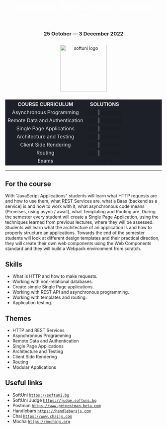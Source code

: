 <div align="center">
<h1 style="color:white">Javascript Applications - October 2022</h1>
<h3>25 October ― 3 December 2022</h3>
<img src="https://upload.wikimedia.org/wikipedia/commons/7/76/Logo_Software_University_%28SoftUni%29_-_blue.png" 
  alt="softuni logo"
  style="position:relative; width:150px; padding:10px; margin: 0 auto;"
  />

<table style="width:100%; max-width:1000px; background-color:#1d2029; color:#e4e4e4">
<tr>
  <th style="text-align:center; vertical-align: middle;">COURSE  CURRICULUM</th>
  <th style="text-align:center; vertical-align: middle;">SOLUTIONS</th>
</tr>
<tr>
  <td style="text-align: center; vertical-align: middle;">Asynchronous Programming </td>
  <td style="text-align: center; vertical-align: middle;">
    <a href="https://github.com/DimitarMitev92/javascript-applications-softuni/tree/main/02.%20Asynchronous%20Programming%20-%20Lab">Lab</a> |
    <a href="https://github.com/DimitarMitev92/javascript-applications-softuni/tree/main/03.%20Asynchronous%20Programming%20-%20Exercise">Exercise</a> 
  </td>
</tr>
<tr>
  <td style="text-align: center; vertical-align: middle;">Remote Data and Authentication </td>
  <td style="text-align: center; vertical-align: middle;">
    <a href="https://github.com/DimitarMitev92/javascript-applications-softuni/tree/main/04.%20Remote%20Data%20and%20Authentication%20-%20Lab">Lab</a> |
    <a href="https://github.com/DimitarMitev92/javascript-applications-softuni/tree/main/05.%20Remote%20Data%20and%20Authentication%20-%20Exercise">Exercise</a> 
  </td>
</tr>
<tr>
  <td style="text-align: center; vertical-align: middle;">Single Page Applications </td>
  <td style="text-align: center; vertical-align: middle;">
    <a href="https://github.com/DimitarMitev92/javascript-applications-softuni/tree/main/06.%20Single%20Page%20Application%20-%20Lab">Lab</a> |
    <a href="https://github.com/DimitarMitev92/javascript-applications-softuni/tree/main/07.%20Single%20Page%20Application%20-%20Exercise">Exercise</a> 
  </td>
</tr>
<tr>
  <td style="text-align: center; vertical-align: middle;">Architecture and Testing </td>
  <td style="text-align: center; vertical-align: middle;">
    <a href="https://github.com/DimitarMitev92/javascript-applications-softuni/tree/main/08.%20Architecture%20and%20Testing%20-%20Lab">Lab</a> |
    <a href="">Exercise</a> 
  </td>
</tr>
<tr>
  <td style="text-align: center; vertical-align: middle;">Client Side Rendering </td>
  <td style="text-align: center; vertical-align: middle;">
    <a href="https://github.com/DimitarMitev92/javascript-applications-softuni/tree/main/10.%20Client%20Side%20Rendering%20-%20Lab">Lab</a> |
    <a href="https://github.com/DimitarMitev92/javascript-applications-softuni/tree/main/11.%20Client%20Side%20Rendering%20-%20Exercise">Exercise</a> 
  </td>
</tr>
<tr>
  <td style="text-align: center; vertical-align: middle;">Routing </td>
  <td style="text-align: center; vertical-align: middle;">
    <a href="">Lab</a> |
    <a href="">Exercise</a> 
  </td>
</tr>
<tr>
  <td style="text-align: center; vertical-align: middle;">Exams</td>
  <td style="text-align: center; vertical-align: middle;">
    <a href="">Exams</a>
  </td>
</tr>
</table>
</div>

---

## For the course

With "JavaScript Applications" students will learn what HTTP requests are and how to use them, what REST Services are, what a Baas (backend as a service) is and how to work with it, what asynchronous code means (Promises, using async / await), what Templating and Routing are. During the semester every student will create a Single Page Application, using the techniques learned from previous lectures, where they will be assessed. Students will learn what the architecture of an application is and how to properly structure an applications. Towards the end of the semester students will look at different design templates and their practical direction, they will create their own web components using the Web Components standard and they will build a Webpack environment from scratch.

## Skills

- What is HTTP and how to make requests.
- Working with non-relational databases.
- Create simple Single Page applications.
- Working with REST API and asynchronous programming.
- Working with templates and routing.
- Аpplication testing.

## Themes

- HTTP and REST Services 
- Asynchronous Programming 
- Remote Data and Authentication 
- Single Page Applications 
- Architecture and Testing 
- Client Side Rendering 
- Routing 
- Modular Applications 

## Useful links

- SoftUni 
<a href="https://softuni.bg">`https://softuni.bg`</a>
- SoftUni Judge 
<a href="https://judge.softuni.bg">`https://judge.softuni.bg`</a>
- Postman 
<a href="https://www.getpostman-beta.com">`https://www.getpostman-beta.com`</a>
- Handlebars 
<a href="https://handlebarsjs.com">`https://handlebarsjs.com`</a>
- Chai 
<a href="https://www.chaijs.com">`https://www.chaijs.com`</a>
- Mocha 
<a href="https://mochajs.org">`https://mochajs.org`</a>
